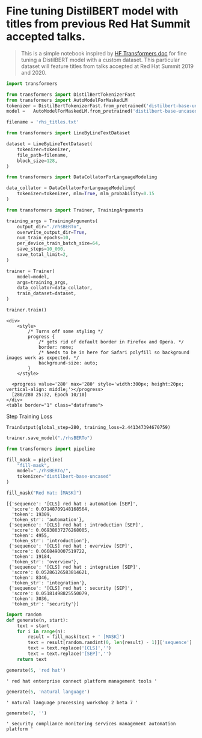 # Fine tuning DistilBERT model with titles from previous Red Hat Summit accepted talks.
> This is a simple notebook inspired by [HF Transformers doc](https://github.com/huggingface/blog/blob/master/notebooks/01_how_to_train.ipynb) for fine tuning a DistilBERT model with a custom dataset.
> This particular dataset will feature titles from talks accepted at Red Hat Summit 2019 and 2020. 

```python
import transformers
```


```python
from transformers import DistilBertTokenizerFast
from transformers import AutoModelForMaskedLM
tokenizer = DistilBertTokenizerFast.from_pretrained('distilbert-base-uncased')
model =   AutoModelForMaskedLM.from_pretrained('distilbert-base-uncased')
```



    



```python
filename = 'rhs_titles.txt'
```


```python
from transformers import LineByLineTextDataset

dataset = LineByLineTextDataset(
    tokenizer=tokenizer,
    file_path=filename,
    block_size=128,
)

```


```python
from transformers import DataCollatorForLanguageModeling

data_collator = DataCollatorForLanguageModeling(
    tokenizer=tokenizer, mlm=True, mlm_probability=0.15
)
```


```python
from transformers import Trainer, TrainingArguments

training_args = TrainingArguments(
    output_dir="./rhsBERTo",
    overwrite_output_dir=True,
    num_train_epochs=10,
    per_device_train_batch_size=64,
    save_steps=10_000,
    save_total_limit=2,
)

trainer = Trainer(
    model=model,
    args=training_args,
    data_collator=data_collator,
    train_dataset=dataset,
)
```


```python
trainer.train()
```




    <div>
        <style>
            /* Turns off some styling */
            progress {
                /* gets rid of default border in Firefox and Opera. */
                border: none;
                /* Needs to be in here for Safari polyfill so background images work as expected. */
                background-size: auto;
            }
        </style>

      <progress value='280' max='280' style='width:300px; height:20px; vertical-align: middle;'></progress>
      [280/280 25:32, Epoch 10/10]
    </div>
    <table border="1" class="dataframe">
  <thead>
    <tr style="text-align: left;">
      <th>Step</th>
      <th>Training Loss</th>
    </tr>
  </thead>
  <tbody>
  </tbody>
</table><p>





    TrainOutput(global_step=280, training_loss=2.441347394670759)




```python
trainer.save_model("./rhsBERTo")
```


```python
from transformers import pipeline

fill_mask = pipeline(
    "fill-mask",
    model="./rhsBERTo/",
    tokenizer="distilbert-base-uncased"
)

```


```python
fill_mask("Red Hat: [MASK]")
```




    [{'sequence': '[CLS] red hat : automation [SEP]',
      'score': 0.07148709148168564,
      'token': 19309,
      'token_str': 'automation'},
     {'sequence': '[CLS] red hat : introduction [SEP]',
      'score': 0.06938037276268005,
      'token': 4955,
      'token_str': 'introduction'},
     {'sequence': '[CLS] red hat : overview [SEP]',
      'score': 0.0668490007519722,
      'token': 19184,
      'token_str': 'overview'},
     {'sequence': '[CLS] red hat : integration [SEP]',
      'score': 0.05286126583814621,
      'token': 8346,
      'token_str': 'integration'},
     {'sequence': '[CLS] red hat : security [SEP]',
      'score': 0.05181498825550079,
      'token': 3036,
      'token_str': 'security'}]




```python
import random
def generate(n, start):
    text = start
    for i in range(n):
        result = fill_mask(text + ' [MASK]')
        text = result[random.randint(0, len(result) - 1)]['sequence']
        text = text.replace('[CLS]','')
        text = text.replace('[SEP]','')
    return text
```


```python
generate(5, 'red hat')
```




    ' red hat enterprise connect platform management tools '




```python
generate(5, 'natural language')
```




    ' natural language processing workshop 2 beta 7 '




```python
generate(7, '')
```




    ' security compliance monitoring services management automation platform '

